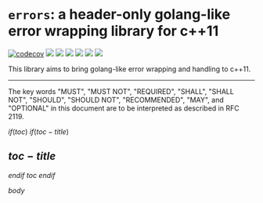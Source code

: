 # `errors`: a header-only golang-like error wrapping library for c++11

[![codecov](https://codecov.io/github/black-desk/errors/graph/badge.svg?token=QM9XK2OX15)](https://codecov.io/github/black-desk/errors)
![](https://img.shields.io/github/check-runs/black-desk/errors/master)
![](https://img.shields.io/github/commit-activity/w/black-desk/errors/master)
![](https://img.shields.io/github/contributors/black-desk/errors)
![](https://img.shields.io/github/release-date/black-desk/errors)
![](https://img.shields.io/github/commits-since/black-desk/errors/latest/master)
![](https://img.shields.io/github/license/black-desk/errors)

This library aims to bring golang-like error wrapping and handling to
c++11.

---------------------------------------------------------------------

The key words "MUST", "MUST NOT", "REQUIRED", "SHALL", "SHALL NOT",
"SHOULD", "SHOULD NOT", "RECOMMENDED", "MAY", and "OPTIONAL" in this
document are to be interpreted as described in RFC 2119.

$if(toc)$
$if(toc-title)$
## $toc-title$

$endif$
$toc$
$endif$

$body$
